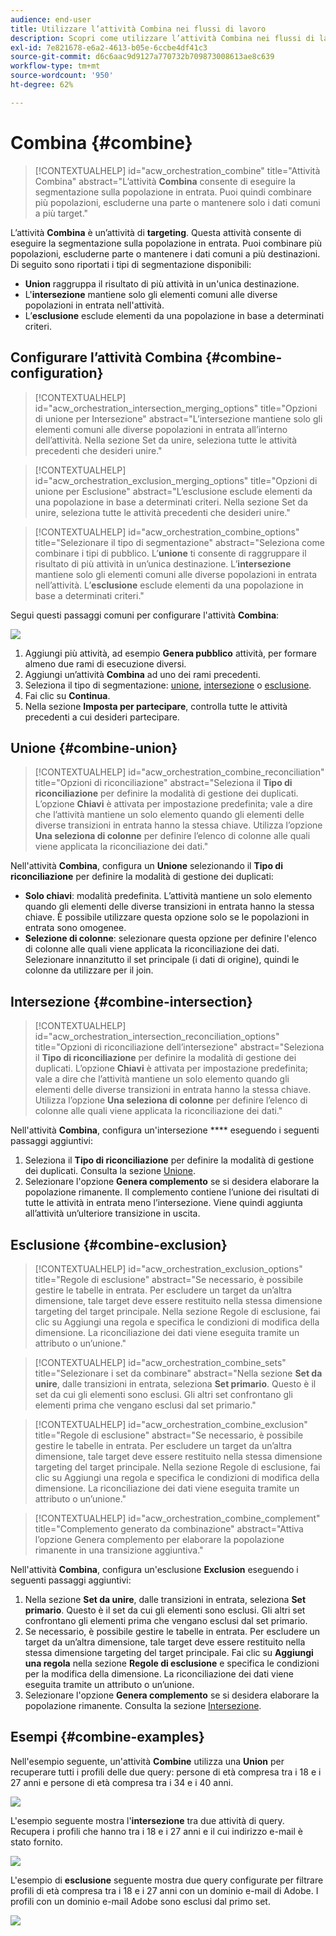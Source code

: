 ```yaml
---
audience: end-user
title: Utilizzare l’attività Combina nei flussi di lavoro
description: Scopri come utilizzare l’attività Combina nei flussi di lavoro
exl-id: 7e821678-e6a2-4613-b05e-6ccbe4df41c3
source-git-commit: d6c6aac9d9127a770732b709873008613ae8c639
workflow-type: tm+mt
source-wordcount: '950'
ht-degree: 62%

---
```


# Combina {#combine}

>[!CONTEXTUALHELP]
>id="acw_orchestration_combine"
>title="Attività Combina"
>abstract="L’attività **Combina** consente di eseguire la segmentazione sulla popolazione in entrata. Puoi quindi combinare più popolazioni, escluderne una parte o mantenere solo i dati comuni a più target."

L’attività **Combina** è un’attività di **targeting**. Questa attività consente di eseguire la segmentazione sulla popolazione in entrata. Puoi combinare più popolazioni, escluderne parte o mantenere i dati comuni a più destinazioni. Di seguito sono riportati i tipi di segmentazione disponibili:

<!--
The **Combine** activity can be placed after any other activity, but not at the beginning of the workflow. Any activity can be placed after the **Combine**.
-->

* **Union** raggruppa il risultato di più attività in un&#39;unica destinazione.
* L&#39;**intersezione** mantiene solo gli elementi comuni alle diverse popolazioni in entrata nell&#39;attività.
* L’**esclusione** esclude elementi da una popolazione in base a determinati criteri.

## Configurare l’attività Combina {#combine-configuration}

>[!CONTEXTUALHELP]
>id="acw_orchestration_intersection_merging_options"
>title="Opzioni di unione per Intersezione"
>abstract="L’intersezione mantiene solo gli elementi comuni alle diverse popolazioni in entrata all’interno dell’attività. Nella sezione Set da unire, seleziona tutte le attività precedenti che desideri unire."

>[!CONTEXTUALHELP]
>id="acw_orchestration_exclusion_merging_options"
>title="Opzioni di unione per Esclusione"
>abstract="L’esclusione esclude elementi da una popolazione in base a determinati criteri. Nella sezione Set da unire, seleziona tutte le attività precedenti che desideri unire."

>[!CONTEXTUALHELP]
>id="acw_orchestration_combine_options"
>title="Selezionare il tipo di segmentazione"
>abstract="Seleziona come combinare i tipi di pubblico. L’**unione** ti consente di raggruppare il risultato di più attività in un’unica destinazione. L’**intersezione** mantiene solo gli elementi comuni alle diverse popolazioni in entrata nell’attività. L’**esclusione** esclude elementi da una popolazione in base a determinati criteri."

Segui questi passaggi comuni per configurare l&#39;attività **Combina**:

![](../assets/workflow-combine.png)

1. Aggiungi più attività, ad esempio **Genera pubblico** attività, per formare almeno due rami di esecuzione diversi.
1. Aggiungi un’attività **Combina** ad uno dei rami precedenti.
1. Seleziona il tipo di segmentazione: [unione](#union), [intersezione](#intersection) o [esclusione](#exclusion).
1. Fai clic su **Continua**.
1. Nella sezione **Imposta per partecipare**, controlla tutte le attività precedenti a cui desideri partecipare.

## Unione {#combine-union}

>[!CONTEXTUALHELP]
>id="acw_orchestration_combine_reconciliation"
>title="Opzioni di riconciliazione"
>abstract="Seleziona il **Tipo di riconciliazione** per definire la modalità di gestione dei duplicati.  L’opzione **Chiavi** è attivata per impostazione predefinita; vale a dire che l’attività mantiene un solo elemento quando gli elementi delle diverse transizioni in entrata hanno la stessa chiave. Utilizza l’opzione **Una seleziona di colonne** per definire l’elenco di colonne alle quali viene applicata la riconciliazione dei dati."

Nell&#39;attività **Combina**, configura un **Unione** selezionando il **Tipo di riconciliazione** per definire la modalità di gestione dei duplicati:

* **Solo chiavi**: modalità predefinita. L’attività mantiene un solo elemento quando gli elementi delle diverse transizioni in entrata hanno la stessa chiave. È possibile utilizzare questa opzione solo se le popolazioni in entrata sono omogenee.
* **Selezione di colonne**: selezionare questa opzione per definire l&#39;elenco di colonne alle quali viene applicata la riconciliazione dei dati. Selezionare innanzitutto il set principale (i dati di origine), quindi le colonne da utilizzare per il join.

## Intersezione  {#combine-intersection}

>[!CONTEXTUALHELP]
>id="acw_orchestration_intersection_reconciliation_options"
>title="Opzioni di riconciliazione dell’intersezione"
>abstract="Seleziona il **Tipo di riconciliazione** per definire la modalità di gestione dei duplicati.  L’opzione **Chiavi** è attivata per impostazione predefinita; vale a dire che l’attività mantiene un solo elemento quando gli elementi delle diverse transizioni in entrata hanno la stessa chiave. Utilizza l’opzione **Una seleziona di colonne** per definire l’elenco di colonne alle quali viene applicata la riconciliazione dei dati."

Nell&#39;attività **Combina**, configura un&#39;intersezione **** eseguendo i seguenti passaggi aggiuntivi:

1. Seleziona il **Tipo di riconciliazione** per definire la modalità di gestione dei duplicati. Consulta la sezione [Unione](#union).
1. Selezionare l&#39;opzione **Genera complemento** se si desidera elaborare la popolazione rimanente. Il complemento contiene l’unione dei risultati di tutte le attività in entrata meno l’intersezione. Viene quindi aggiunta all’attività un’ulteriore transizione in uscita.

## Esclusione {#combine-exclusion}

>[!CONTEXTUALHELP]
>id="acw_orchestration_exclusion_options"
>title="Regole di esclusione"
>abstract="Se necessario, è possibile gestire le tabelle in entrata. Per escludere un target da un’altra dimensione, tale target deve essere restituito nella stessa dimensione targeting del target principale. Nella sezione Regole di esclusione, fai clic su Aggiungi una regola e specifica le condizioni di modifica della dimensione. La riconciliazione dei dati viene eseguita tramite un attributo o un’unione."

>[!CONTEXTUALHELP]
>id="acw_orchestration_combine_sets"
>title="Selezionare i set da combinare"
>abstract="Nella sezione **Set da unire**, dalle transizioni in entrata, seleziona **Set primario**. Questo è il set da cui gli elementi sono esclusi. Gli altri set confrontano gli elementi prima che vengano esclusi dal set primario."

>[!CONTEXTUALHELP]
>id="acw_orchestration_combine_exclusion"
>title="Regole di esclusione"
>abstract="Se necessario, è possibile gestire le tabelle in entrata. Per escludere un target da un’altra dimensione, tale target deve essere restituito nella stessa dimensione targeting del target principale. Nella sezione Regole di esclusione, fai clic su Aggiungi una regola e specifica le condizioni di modifica della dimensione. La riconciliazione dei dati viene eseguita tramite un attributo o un’unione."

>[!CONTEXTUALHELP]
>id="acw_orchestration_combine_complement"
>title="Complemento generato da combinazione"
>abstract="Attiva l’opzione Genera complemento per elaborare la popolazione rimanente in una transizione aggiuntiva."

Nell&#39;attività **Combina**, configura un&#39;esclusione **Exclusion** eseguendo i seguenti passaggi aggiuntivi:

1. Nella sezione **Set da unire**, dalle transizioni in entrata, seleziona **Set primario**. Questo è il set da cui gli elementi sono esclusi. Gli altri set confrontano gli elementi prima che vengano esclusi dal set primario.
1. Se necessario, è possibile gestire le tabelle in entrata. Per escludere un target da un’altra dimensione, tale target deve essere restituito nella stessa dimensione targeting del target principale. Fai clic su **Aggiungi una regola** nella sezione **Regole di esclusione** e specifica le condizioni per la modifica della dimensione. La riconciliazione dei dati viene eseguita tramite un attributo o un’unione.
1. Selezionare l&#39;opzione **Genera complemento** se si desidera elaborare la popolazione rimanente. Consulta la sezione [Intersezione](#intersection).

## Esempi {#combine-examples}

Nell&#39;esempio seguente, un&#39;attività **Combine** utilizza una **Union** per recuperare tutti i profili delle due query: persone di età compresa tra i 18 e i 27 anni e persone di età compresa tra i 34 e i 40 anni.

![](../assets/workflow-union-example.png)

L&#39;esempio seguente mostra l&#39;**intersezione** tra due attività di query. Recupera i profili che hanno tra i 18 e i 27 anni e il cui indirizzo e-mail è stato fornito.

![](../assets/workflow-intersection-example.png)

L&#39;esempio di **esclusione** seguente mostra due query configurate per filtrare profili di età compresa tra i 18 e i 27 anni con un dominio e-mail di Adobe. I profili con un dominio e-mail Adobe sono esclusi dal primo set.

![](../assets/workflow-exclusion-example.png)